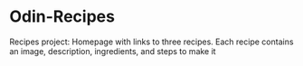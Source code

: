 # Odin-Recipes
Recipes project:
Homepage with links to three recipes. Each recipe contains an image, description, ingredients, and steps to make it